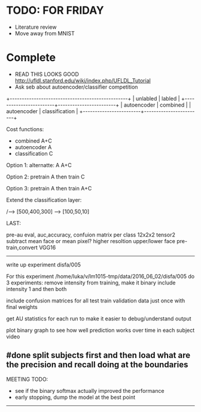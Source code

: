 # TODO: FOR FRIDAY
* Literature review
* Move away from MNIST
# Complete
* READ THIS LOOKS GOOD http://ufldl.stanford.edu/wiki/index.php/UFLDL_Tutorial
* Ask seb about autoencoder/classifier competition



+-------------------------------------------------+
|       unlabled         |          labled        |
+------------------------+------------------------+
|  autoencoder           |  combined              |
|  autoencoder           |  classification        |
+------------------------+------------------------+

Cost functions:
* combined    A+C
* autoencoder A
* classification C


Option 1:
                alternatte:
                    A
                    A+C

Option 2:
                pretrain A
                then train C

Option 3:
                pretrain A
                then train A+C

Extend the classification layer:


/--> [500,400,300]
\--> [100,50,10]

LAST:

pre-au eval, auc,accuracy, confuion matrix per class 12x2x2 tensor2
subtract mean face or mean pixel?
higher resoltion
upper/lower face
pre-train,convert VGG16

------------

write up experiment disfa/005


For this experiment /home/luka/v/lm1015-tmp/data/2016_06_02/disfa/005 do 3 experiments:
remove intensity from training, make it binary
include intensity 1
and then both


include confusion matrices for all
test
train
validation data just once with final weights

get AU statistics for each run to make it easier to debug/understand output

plot binary graph to see how well prediction works over time in each subject video

#done
split subjects first and then load
what are the precision and recall doing at the boundaries
------------
MEETING TODO:
<!-- * For testing and validation do not exclude the all zero frames -->
* see if the binary softmax actually improved the performance
* early stopping, dump the model at the best point
-----
